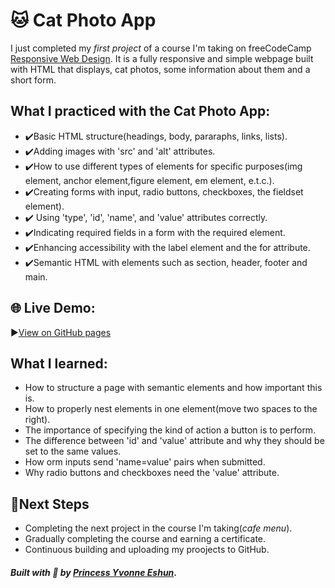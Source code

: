 # 🐱 Cat Photo App
I just completed my *first project* of a course I'm taking on freeCodeCamp [Responsive Web Design](https://www.freecodecamp.org/learn/).
It is a fully responsive and simple webpage built with HTML that displays, cat photos, some information about them and a short form.
## What I practiced with the Cat Photo App:
* ✔️Basic HTML structure(headings, body, pararaphs, links, lists).
* ✔️Adding images with 'src' and 'alt' attributes.
* ✔️How to use different types of elements for specific purposes(img element, anchor element,figure element, em element, e.t.c.).
* ✔️Creating forms with input, radio buttons, checkboxes, the fieldset element).
* ✔️ Using 'type', 'id', 'name', and 'value' attributes correctly.
* ✔️Indicating required fields in a form with the required element.
* ✔️Enhancing accessibility with the label element and the for attribute.
* ✔️Semantic HTML with elements such as section, header, footer and main.
## 🌐 Live Demo:
▶️[View on GitHub pages](https://Yvonne719.github.io/cat-photo-app/)
## What I learned:
* How to structure a page with semantic elements and how important this is.
* How to properly nest elements in one element(move two spaces to the right).
* The importance of specifying the kind of action a button is to perform.
* The difference between 'id' and 'value' attribute and why they should be set to the same values.
* How orm inputs send 'name=value' pairs when submitted.
* Why radio buttons and checkboxes need the 'value' attribute.
## 📝Next Steps
* Completing the next project in the course I'm taking(*cafe menu*).
* Gradually completing the course and earning a certificate.
* Continuous building and uploading my proojects to GitHub.
#### *Built with 🤍 by [Princess Yvonne Eshun](https://github.com/Yvonne719)*.
